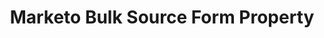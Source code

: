 ---
content-type: "api-form"
form-type: "source"
key: "source-form-properties-marketo-bulk-object"

title: "Marketo Bulk Source Form Property"
description: "{{ api.form-properties.source-forms.marketo-bulk.description }}"

object-attributes:
  - name: "client_id"
    type: "string"
    required: true
    description: "The user's Marketo client ID."

  - name: "client_secret"
    type: "string"
    required: true
    description: "The user's Marketo client secret."

  - name: "frequency_in_minutes"
    type: "string"
    required: true
    description: |
      {{ connect.common.attributes.frequency | replace: "[INTEGRATION]","Marketo" }}

  - name: "endpoint"
    type: "string"
    required: true
    description: "The user's Marketo REST endpoint URL. For example: `https://457-RFG-234.mktorest.com/rest`"

  - name: "identity"
    type: "string"
    required: true
    description: "The user's Marketo REST identity URL. For example: `https://457-RFG-234.mktorest.com/identity`"

  - name: "start_date"
    type: "string"
    required: true
    description: |
      {{ connect.common.attributes.start-date replace: "[INTEGRATION]","Marketo" }}

examples: 
  - code: |
      {  
       "type":"platform.marketobulk",
       "properties":{
          "client_id":"<CLIENT_ID>",
          "client_secret":"<CLIENT_SECRET>",
          "frequency_in_minutes":"1440",
          "endpoint":"https://457-RFG-234.mktorest.com/rest",
          "identity":"https://457-RFG-234.mktorest.com/identity",
          "start_date":"2018-01-10T00:00:00Z"
        }
      }
---